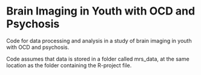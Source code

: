 # Brain Imaging in Youth with OCD and Psychosis

Code for data processing and analysis in a study of brain imaging in youth with OCD and psychosis.

Code assumes that data is stored in a folder called mrs_data, at the same location as the folder containing the R-project file.